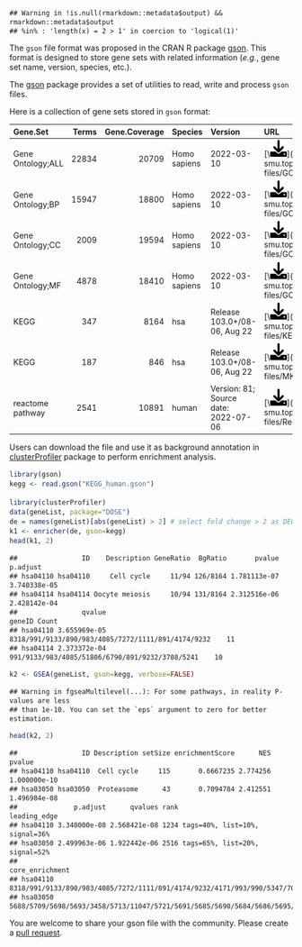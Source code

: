     ## Warning in !is.null(rmarkdown::metadata$output) && rmarkdown::metadata$output
    ## %in% : 'length(x) = 2 > 1' in coercion to 'logical(1)'

The `gson` file format was proposed in the CRAN R package
[gson](https://CRAN.R-project.org/package=gson). This format is designed
to store gene sets with related information (*e.g.*, gene set name,
version, species, etc.).

The [gson](https://CRAN.R-project.org/package=gson) package provides a
set of utilities to read, write and process `gson` files.

Here is a collection of gene sets stored in `gson` format:

<table>
<thead>
<tr>
<th style="text-align:left;">
Gene.Set
</th>
<th style="text-align:right;">
Terms
</th>
<th style="text-align:right;">
Gene.Coverage
</th>
<th style="text-align:left;">
Species
</th>
<th style="text-align:left;">
Version
</th>
<th style="text-align:left;">
URL
</th>
</tr>
</thead>
<tbody>
<tr>
<td style="text-align:left;">
Gene Ontology;ALL
</td>
<td style="text-align:right;">
22834
</td>
<td style="text-align:right;">
20709
</td>
<td style="text-align:left;">
Homo sapiens
</td>
<td style="text-align:left;">
2022-03-10
</td>
<td style="text-align:left;">
[\<img src="img/download-solid.svg"
width="30"\>](https://yulab-smu.top/gson-files/GO_ALL_human.gson)
</td>
</tr>
<tr>
<td style="text-align:left;">
Gene Ontology;BP
</td>
<td style="text-align:right;">
15947
</td>
<td style="text-align:right;">
18800
</td>
<td style="text-align:left;">
Homo sapiens
</td>
<td style="text-align:left;">
2022-03-10
</td>
<td style="text-align:left;">
[\<img src="img/download-solid.svg"
width="30"\>](https://yulab-smu.top/gson-files/GO_BP_human.gson)
</td>
</tr>
<tr>
<td style="text-align:left;">
Gene Ontology;CC
</td>
<td style="text-align:right;">
2009
</td>
<td style="text-align:right;">
19594
</td>
<td style="text-align:left;">
Homo sapiens
</td>
<td style="text-align:left;">
2022-03-10
</td>
<td style="text-align:left;">
[\<img src="img/download-solid.svg"
width="30"\>](https://yulab-smu.top/gson-files/GO_CC_human.gson)
</td>
</tr>
<tr>
<td style="text-align:left;">
Gene Ontology;MF
</td>
<td style="text-align:right;">
4878
</td>
<td style="text-align:right;">
18410
</td>
<td style="text-align:left;">
Homo sapiens
</td>
<td style="text-align:left;">
2022-03-10
</td>
<td style="text-align:left;">
[\<img src="img/download-solid.svg"
width="30"\>](https://yulab-smu.top/gson-files/GO_MF_human.gson)
</td>
</tr>
<tr>
<td style="text-align:left;">
KEGG
</td>
<td style="text-align:right;">
347
</td>
<td style="text-align:right;">
8164
</td>
<td style="text-align:left;">
hsa
</td>
<td style="text-align:left;">
Release 103.0+/08-06, Aug 22
</td>
<td style="text-align:left;">
[\<img src="img/download-solid.svg"
width="30"\>](https://yulab-smu.top/gson-files/KEGG_human.gson)
</td>
</tr>
<tr>
<td style="text-align:left;">
KEGG
</td>
<td style="text-align:right;">
187
</td>
<td style="text-align:right;">
846
</td>
<td style="text-align:left;">
hsa
</td>
<td style="text-align:left;">
Release 103.0+/08-06, Aug 22
</td>
<td style="text-align:left;">
[\<img src="img/download-solid.svg"
width="30"\>](https://yulab-smu.top/gson-files/MKEGG_human.gson)
</td>
</tr>
<tr>
<td style="text-align:left;">
reactome pathway
</td>
<td style="text-align:right;">
2541
</td>
<td style="text-align:right;">
10891
</td>
<td style="text-align:left;">
human
</td>
<td style="text-align:left;">
Version: 81; Source date: 2022-07-06
</td>
<td style="text-align:left;">
[\<img src="img/download-solid.svg"
width="30"\>](https://yulab-smu.top/gson-files/Reactome_human.gson)
</td>
</tr>
</tbody>
</table>

Users can download the file and use it as background annotation in
[clusterProfiler](http://bioconductor.org/packages/clusterProfiler)
package to perform enrichment analysis.

``` r
library(gson)
kegg <- read.gson("KEGG_human.gson")

library(clusterProfiler)
data(geneList, package="DOSE")
de = names(geneList)[abs(geneList) > 2] # select fold change > 2 as DEG
k1 <- enricher(de, gson=kegg)
head(k1, 2)
```

    ##                ID    Description GeneRatio  BgRatio       pvalue     p.adjust
    ## hsa04110 hsa04110     Cell cycle     11/94 126/8164 1.781113e-07 3.740338e-05
    ## hsa04114 hsa04114 Oocyte meiosis     10/94 131/8164 2.312516e-06 2.428142e-04
    ##                qvalue                                             geneID Count
    ## hsa04110 3.655969e-05 8318/991/9133/890/983/4085/7272/1111/891/4174/9232    11
    ## hsa04114 2.373372e-04    991/9133/983/4085/51806/6790/891/9232/3708/5241    10

``` r
k2 <- GSEA(geneList, gson=kegg, verbose=FALSE)
```

    ## Warning in fgseaMultilevel(...): For some pathways, in reality P-values are less
    ## than 1e-10. You can set the `eps` argument to zero for better estimation.

``` r
head(k2, 2)
```

    ##                ID Description setSize enrichmentScore      NES       pvalue
    ## hsa04110 hsa04110  Cell cycle     115       0.6667235 2.774256 1.000000e-10
    ## hsa03050 hsa03050  Proteasome      43       0.7094784 2.412551 1.496984e-08
    ##              p.adjust      qvalues rank                   leading_edge
    ## hsa04110 3.340000e-08 2.568421e-08 1234 tags=40%, list=10%, signal=36%
    ## hsa03050 2.499963e-06 1.922442e-06 2516 tags=65%, list=20%, signal=52%
    ##                                                                                                                                                                                                                        core_enrichment
    ## hsa04110 8318/991/9133/890/983/4085/7272/1111/891/4174/9232/4171/993/990/5347/701/9700/898/23594/4998/9134/4175/4173/10926/6502/994/699/4609/5111/1869/1029/8317/4176/2810/3066/1871/1031/9088/995/1019/4172/5885/11200/7027/1875/7534
    ## hsa03050                                                                               5688/5709/5698/5693/3458/5713/11047/5721/5691/5685/5690/5684/5686/5695/10213/23198/7979/5699/5714/5702/5708/5692/5704/5683/5694/5718/51371/5682

You are welcome to share your gson file with the community. Please
create a [pull request](https://github.com/YuLab-SMU/gson-files/pulls).
